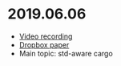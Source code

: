 # 2019.06.06

- [Video recording](https://youtu.be/yR7rTfgdX9A) 
- [Dropbox paper](https://paper.dropbox.com/doc/T-Lang-Meeting-2019.06.06--AeiJ7bDBLuZZhphj0jWRivxFAg-rozbbUauo8gNtf1CBl8cb)
- Main topic: std-aware cargo
